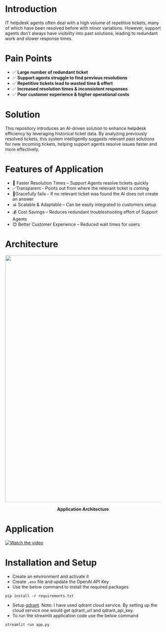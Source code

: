 # Introduction

IT helpdesk agents often deal with a high volume of repetitive tickets, many of which have been resolved before with minor variations. However, support agents don’t always have visibility into past solutions, leading to redundant work and slower response times.

# Pain Points
- ✅ **Large number of redundant ticket**
- ✅ **Support agents struggle to find previous resolutions**
- ✅ **Repetitive tickets lead to wasted time & effort**
- ✅ **Increased resolution times & inconsistent responses**
- ✅ **Poor customer experience & higher operational costs**

# Solution
This repository introduces an AI-driven solution to enhance helpdesk efficiency by leveraging historical ticket data. By analyzing previously resolved tickets, this system intelligently suggests relevant past solutions for new incoming tickets, helping support agents resolve issues faster and more effectively.

# Features of Application
- 🚀 Faster Resolution Times – Support Agents resolve tickets quickly
- ✅Transparent - Points out from where the relevant ticket is coming
- 📌Gracefully fails - If no relevant ticket was found the AI does not create an answer
- 📊 Scalable & Adaptable – Can be easily integrated to customers setup
- 💰 Cost Savings – Reduces redundant troubleshooting effort of Support Agents
- 😊 Better Customer Experience – Reduced wait times for users

# Architecture

<p align="center">
  <img src="images/Architecture.png" width="800" />
</p>
<p align="center">
    <b>Application Architecture</b> 
</p>

# Application
[![Watch the video](images/app.png)](https://youtu.be/9eDWs87Rnok)

# Installation and Setup

- Create an environment and activate it
- Create `.env` file and update the OpenAI API Key
- Use the below command to install the required packages
```
pip install -r requirements.txt
```
- Setup [qdrant](https://qdrant.tech/). Note: I have used qdrant cloud service. By setting up the cloud service one would get qdrant_url and qdrant_api_key. 
- To run the streamlit application code use the below command
```
streamlit run app.py
```

